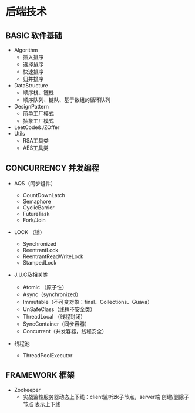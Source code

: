 # 后端技术

## BASIC 软件基础
*  Algorithm
    - 插入排序
    - 选择排序
    - 快速排序
    - 归并排序
* DataStructure 
    - 顺序栈、链栈
    - 顺序队列、链队、基于数组的循环队列
* DesignPattern 
    - 简单工厂模式
    - 抽象工厂模式
* LeetCode&JZOffer
* Utils
    - RSA工具类
    - AES工具类

## CONCURRENCY 并发编程

* AQS（同步组件）
    - CountDownLatch
    - Semaphore
    - CyclicBarrier
    - FutureTask
    - Fork/Join
* LOCK （锁）
    - Synchronized
    - ReentrantLock
    - ReentrantReadWriteLock
    - StampedLock
* J.U.C及相关类
    - Atomic （原子性）
    - Async（synchronized）
    - Immutable（不可变对象：final、Collections、Guava）
    - UnSafeClass（线程不安全类）
    - ThreadLocal （线程封闭）
    - SyncContainer（同步容器）
    - Concurrent（并发容器，线程安全）
    
* 线程池
    - ThreadPoolExecutor

## FRAMEWORK 框架
* Zookeeper
    - 实战监控服务器动态上下线：client监听zk子节点，server端 创建/删除子节点 表示上下线

